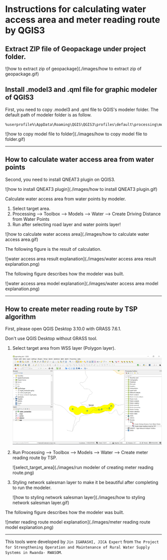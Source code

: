 # Instructions for calculating water access area and meter reading route by QGIS3

## Extract ZIP file of Geopackage under project folder.

![how to extract zip of geopackage](./images/how to extract zip of geopackage.gif)

## Install .model3 and .qml file for graphic modeler of QGIS3

First, you need to copy .model3 and .qml file to QGIS's modeler folder. The default path of modeler folder is as follow.

```
%userprofile%\AppData\Roaming\QGIS\QGIS3\profiles\default\processing\models
```

![how to copy model file to folder](./images/how to copy model file to folder.gif)

------

## How to calculate water access area from water points

Second, you need to install QNEAT3 plugin on QGIS3.

![how to install QNEAT3 plugin](./images/how to install QNEAT3 plugin.gif)

Calculate water access area from water points by modeler.

1. Select target area.
2. Processing --> Toolbox --> Models --> Water --> Create Driving Distance from Water Points
3. Run after selecting road layer and water points layer!

![how to calculate water access area](./images/how to calculate water access area.gif)

The following figure is the result of calculation.

![water access area result explanation](./images/water access area result explanation.png)

The following figure describes how the modeler was built.

![water access area model explanation](./images/water access area model explanation.png)

------

## How to create meter reading route by TSP algorithm

First, please open QGIS Desktop 3.10.0 with GRASS 7.6.1.

Don't use QGIS Desktop without GRASS tool.

1. Select target area from WSS layer (Polygon layer).

   ![select_target_area](./images/select_target_area.png)

2. Run Processing --> Toolbox --> Models --> Water --> Create meter reading route by TSP.

   ![select_target_area](./images/run modeler of creating meter reading route.png)

3. Styling network salesman layer to make it be beautiful after completing to run the modeler.

   ![how to styling network salesman layer](./images/how to styling network salesman layer.gif)

The following figure describes how the modeler was built.

![meter reading route model explanation](./images/meter reading route model explanation.png)

------
This tools were developed by ````Jin IGARASHI, JICA Expert```` from ````The Project for Strengthening Operation and Maintenance of Rural Water Supply Systems in Rwanda- RWASOM````.